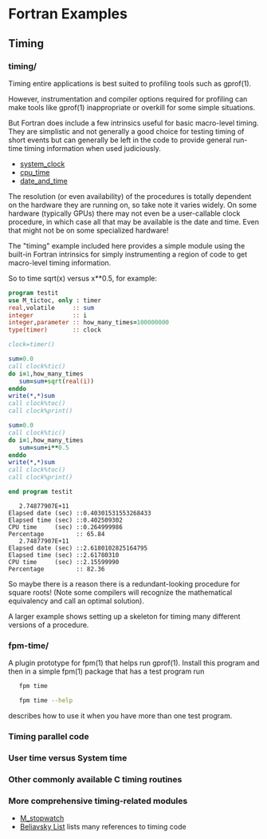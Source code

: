 # Fortran Examples

## Timing

### timing/

Timing entire applications is best suited to profiling tools such as gprof(1).

However, instrumentation and compiler options required for profiling
can make tools like gprof(1) inappropriate or overkill for some simple
situations.

But Fortran does include a few intrinsics useful for basic macro-level
timing. They are simplistic and not generally a good choice for testing
timing of short events but can generally be left in the code to provide
general run-time timing information when used judiciously.

+ [system_clock](https://github.com/urbanjost/M_intrinsics/blob/master/md/SYSTEM_CLOCK.md)
+ [cpu_time](https://github.com/urbanjost/M_intrinsics/blob/master/md/CPU_TIME.md)
+ [date_and_time](https://github.com/urbanjost/M_intrinsics/blob/master/md/DATE_AND_TIME.md)

The resolution (or even availability) of the procedures is totally
dependent on the hardware they are running on, so take note it varies
widely. On some hardware (typically GPUs) there may not even be a
user-callable clock procedure, in which case all that may be available
is the date and time. Even that might not be on some specialized hardware!

The "timing" example included here provides a simple module using the
built-in Fortran intrinsics for simply instrumenting a region of code
to get macro-level timing information.

So to time sqrt(x) versus x**0.5, for example:
```fortran
program testit
use M_tictoc, only : timer
real,volatile     :: sum
integer           :: i
integer,parameter :: how_many_times=100000000
type(timer)       :: clock

clock=timer()

sum=0.0
call clock%tic()
do i=1,how_many_times
   sum=sum+sqrt(real(i))
enddo 
write(*,*)sum
call clock%toc()
call clock%print()

sum=0.0
call clock%tic()
do i=1,how_many_times
   sum=sum+i**0.5
enddo 
write(*,*)sum
call clock%toc()
call clock%print()

end program testit
```
```text
   2.74877907E+11
Elapsed date (sec) ::0.40301531553268433
Elapsed time (sec) ::0.402509302
CPU time     (sec) ::0.264999986
Percentage         :: 65.84
   2.74877907E+11
Elapsed date (sec) ::2.6180102825164795
Elapsed time (sec) ::2.61780310
CPU time     (sec) ::2.15599990
Percentage         :: 82.36
```
So maybe there is a reason there is a redundant-looking procedure for
square roots! (Note some compilers will recognize the mathematical 
equivalency and call an optimal solution).

A larger example shows setting up a skeleton for timing many different
versions of a procedure.

### fpm-time/

A plugin prototype for fpm(1) that helps run gprof(1). Install this
program and then in a simple fpm(1) package that has a test program run
```bash
   fpm time
```
```bash
   fpm time --help
```
describes how to use it when you have more than one test program.


### Timing parallel code

### User time versus System time

### Other commonly available C timing routines

### More comprehensive timing-related modules

  + [M_stopwatch](https://github.com/urbanjost/M_stopwatch)
  + [Beliavsky List](https://github.com/Beliavsky/Fortran-code-on-GitHub) lists many references to timing code
### 

